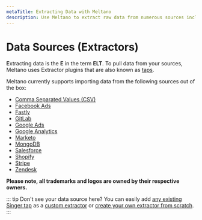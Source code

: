 ```yaml
---
metaTitle: Extracting Data with Meltano
description: Use Meltano to extract raw data from numerous sources including CSV, Google Analytics, Stripe, and more. 
---
```


# Data Sources (Extractors)

**E**xtracting data is the **E** in the term **ELT**. To pull data from your sources, Meltano uses Extractor plugins that are also known as [taps](/developer-tools/architecture.html#taps).

Meltano currently supports importing data from the following sources out of the box:

- [Comma Separated Values (CSV)](/plugins/extractors/csv.html)
- [Facebook Ads](/plugins/extractors/facebook.html)
- [Fastly](/plugins/extractors/fastly.html)
- [GitLab](/plugins/extractors/gitlab.html)
- [Google Ads](/plugins/extractors/adwords.html)
- [Google Analytics](/plugins/extractors/google-analytics.html)
- [Marketo](/plugins/extractors/marketo.html)
- [MongoDB](/plugins/extractors/mongodb.html)
- [Salesforce](/plugins/extractors/salesforce.html)
- [Shopify](/plugins/extractors/shopify.html)
- [Stripe](/plugins/extractors/stripe.html)
- [Zendesk](/plugins/extractors/zendesk.html)

**Please note, all trademarks and logos are owned by their respective owners.**

::: tip Don't see your data source here?
You can easily add [any existing Singer tap](https://www.singer.io/#taps) as a [custom extractor](/tutorials/create-a-custom-extractor.html#add-the-plugin-to-your-meltano-project-custom) or [create your own extractor from scratch](/tutorials/create-a-custom-extractor.html).
:::
